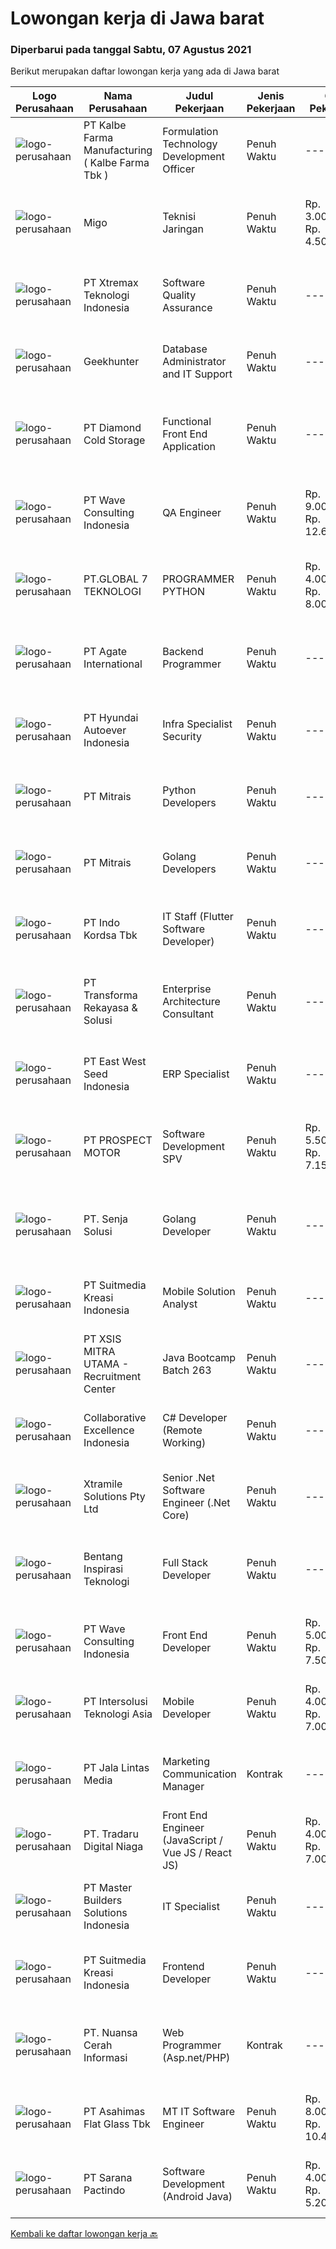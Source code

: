 
  # Lowongan kerja di Jawa barat

  ### Diperbarui pada tanggal Sabtu, 07 Agustus 2021

  Berikut merupakan daftar lowongan kerja yang ada di Jawa barat

  |Logo Perusahaan | Nama Perusahaan | Judul Pekerjaan | Jenis Pekerjaan | Gaji Pekerjaan | Lokasi | Deskripsi | Tanggal diunggah | Pranala |
  | -------------- | --------------- | --------------- | --------- | --------- | -------------- | ------- | ----------- | ----------- |
  |![logo-perusahaan](https://image-service-cdn.seek.com.au/9edfa22a7fa47970236f78bd19aacfe8d0f21e37/ee4dce1061f3f616224767ad58cb2fc751b8d2dc)|PT Kalbe Farma Manufacturing ( Kalbe Farma Tbk )|Formulation Technology Development Officer|Penuh Waktu|---|Bekasi|Are you the one that we are looking for? Qualification: Fresh graduates Apothecary are welcome to apply Must possess at least Bachelor's Degree in...|Jumat, 06 Agustus 2021|https://www.jobstreet.co.id/id/job/formulation-technology-development-officer-3594923?token=0~9c49a124-98b0-4911-8378-7871f23bd50a&sectionRank=1&jobId=jobstreet-id-job-3594923|
|![logo-perusahaan](https://image-service-cdn.seek.com.au/fc0eae7ab5ca75a25a9be9b915b6e05eeaeeb1b9/ee4dce1061f3f616224767ad58cb2fc751b8d2dc)|Migo|Teknisi Jaringan|Penuh Waktu|Rp. 3.000.000-Rp. 4.500.000|Cirebon|Gambaran Pekerjaan Tim Operations Migo memiliki misi untuk menghadirkan Migo Download Station (MDS) yang berkualitas dan menyiapkannya hingga dapat...|Jumat, 06 Agustus 2021|https://www.jobstreet.co.id/id/job/teknisi-jaringan-11211133/origin/ph?token=0~9c49a124-98b0-4911-8378-7871f23bd50a&sectionRank=2&jobId=jobstreet-ph-job-11211133|
|![logo-perusahaan](https://image-service-cdn.seek.com.au/ce74a79d8ea261e54cdae65dc8035221535675cf/ee4dce1061f3f616224767ad58cb2fc751b8d2dc)|PT Xtremax Teknologi Indonesia|Software Quality Assurance|Penuh Waktu|---|Bandung|As a Quality Assurance professional, you are tasked with the mission of validating the work that was done by your team. You are responsible for...|Jumat, 06 Agustus 2021|https://www.jobstreet.co.id/id/job/software-quality-assurance-3594917?token=0~9c49a124-98b0-4911-8378-7871f23bd50a&sectionRank=3&jobId=jobstreet-id-job-3594917|
|![logo-perusahaan](https://image-service-cdn.seek.com.au/9b1ac08312d45d7e6f0965d6cfa215d52017a644/ee4dce1061f3f616224767ad58cb2fc751b8d2dc)|Geekhunter|Database Administrator and IT Support|Penuh Waktu|---|Jakarta Raya|Job Description: Maintaining and administering database systems and integrate old systems data with the new system System monitoring and improving...|Kamis, 05 Agustus 2021|https://www.jobstreet.co.id/id/job/database-administrator-and-it-support-3594206?token=0~9c49a124-98b0-4911-8378-7871f23bd50a&sectionRank=4&jobId=jobstreet-id-job-3594206|
|![logo-perusahaan](https://image-service-cdn.seek.com.au/6d56383b0316bf97f26e28d2c030d8c39fd1c836/ee4dce1061f3f616224767ad58cb2fc751b8d2dc)|PT Diamond Cold Storage|Functional Front End Application|Penuh Waktu|---|Bekasi|Responsibilities : Documenting business case, terms of references and project specification system Define and prepare document project or product...|Jumat, 06 Agustus 2021|https://www.jobstreet.co.id/id/job/functional-front-end-application-3582507?token=0~9c49a124-98b0-4911-8378-7871f23bd50a&sectionRank=5&jobId=jobstreet-id-job-3582507|
|![logo-perusahaan](https://image-service-cdn.seek.com.au/d2e13c1755cfcfdfcb7b7635f1ecbc768f39f325/ee4dce1061f3f616224767ad58cb2fc751b8d2dc)|PT Wave Consulting Indonesia|QA Engineer|Penuh Waktu|Rp. 9.000.000-Rp. 12.600.000|Jakarta Barat|Job Highlights Young and energetic team, with attractive package Employee's Growth Flexible Working Place Allow WFH Provide Medical, BPJS TK, Tax PPh...|Jumat, 06 Agustus 2021|https://www.jobstreet.co.id/id/job/qa-engineer-3595209?token=0~9c49a124-98b0-4911-8378-7871f23bd50a&sectionRank=6&jobId=jobstreet-id-job-3595209|
|![logo-perusahaan](https://image-service-cdn.seek.com.au/dec83ab05bb65add349834a1f04c1733fc8f3171/ee4dce1061f3f616224767ad58cb2fc751b8d2dc)|PT.GLOBAL 7 TEKNOLOGI|PROGRAMMER PYTHON|Penuh Waktu|Rp. 4.000.000-Rp. 8.000.000|Depok|Persyaratan Jujur Pekerja Keras Bisa bekerja dalam team Bisa bekerja dengan tenggat waktu Memiliki kemampuan membuat service aplikasi dengan python...|Jumat, 06 Agustus 2021|https://www.jobstreet.co.id/id/job/programmer-python-3582470?token=0~9c49a124-98b0-4911-8378-7871f23bd50a&sectionRank=7&jobId=jobstreet-id-job-3582470|
|![logo-perusahaan](https://image-service-cdn.seek.com.au/b344c8e9daef8e31a822aeead4ce3b24a02e7bfd/ee4dce1061f3f616224767ad58cb2fc751b8d2dc)|PT Agate International|Backend Programmer|Penuh Waktu|---|Bandung|RESPONSIBILITIES   Develop a backend services as part of gamification process (learning, advertising, on-ground activity, etc)  Design and implement...|Jumat, 06 Agustus 2021|https://www.jobstreet.co.id/id/job/backend-programmer-3583370?token=0~9c49a124-98b0-4911-8378-7871f23bd50a&sectionRank=8&jobId=jobstreet-id-job-3583370|
|![logo-perusahaan](https://image-service-cdn.seek.com.au/6b27c1b5e1627dbb544ef316ebb60f2e612d82bc/ee4dce1061f3f616224767ad58cb2fc751b8d2dc)|PT Hyundai Autoever Indonesia|Infra Specialist Security|Penuh Waktu|---|Bekasi|PURPOSE of POSITIONParticipate and manage in all aspects of information and network security including intrusion detection, incident response,...|Jumat, 06 Agustus 2021|https://www.jobstreet.co.id/id/job/infra-specialist-security-3586991?token=0~9c49a124-98b0-4911-8378-7871f23bd50a&sectionRank=9&jobId=jobstreet-id-job-3586991|
|![logo-perusahaan](https://image-service-cdn.seek.com.au/969b0c47f133a1e0155056a5d964c63953dd6304/ee4dce1061f3f616224767ad58cb2fc751b8d2dc)|PT Mitrais|Python Developers|Penuh Waktu|---|Jakarta Raya|Build your Career with Mitrais !  We're looking for experienced Python Developers to be part of our team. What will you be doing?  Liasing with...|Jumat, 06 Agustus 2021|https://www.jobstreet.co.id/id/job/python-developers-3582489?token=0~9c49a124-98b0-4911-8378-7871f23bd50a&sectionRank=10&jobId=jobstreet-id-job-3582489|
|![logo-perusahaan](https://image-service-cdn.seek.com.au/969b0c47f133a1e0155056a5d964c63953dd6304/ee4dce1061f3f616224767ad58cb2fc751b8d2dc)|PT Mitrais|Golang Developers|Penuh Waktu|---|Bali|Build your Career with Mitrais!We're looking for experienced Golang Developers to be part of our team. What will you be doing? Liaising with...|Jumat, 06 Agustus 2021|https://www.jobstreet.co.id/id/job/golang-developers-3587780?token=0~9c49a124-98b0-4911-8378-7871f23bd50a&sectionRank=11&jobId=jobstreet-id-job-3587780|
|![logo-perusahaan](https://image-service-cdn.seek.com.au/2edb1a76a77d108802f818569091386caf294b49/ee4dce1061f3f616224767ad58cb2fc751b8d2dc)|PT Indo Kordsa Tbk|IT Staff (Flutter Software Developer)|Penuh Waktu|---|Citeureup|Job Description Administer &amp; maintain Indo Kordsa Website &amp; all related Mobile &amp; Web services of the Company Analyzing users’...|Jumat, 06 Agustus 2021|https://www.jobstreet.co.id/id/job/it-staff-flutter-software-developer-3595175?token=0~9c49a124-98b0-4911-8378-7871f23bd50a&sectionRank=12&jobId=jobstreet-id-job-3595175|
|![logo-perusahaan](https://image-service-cdn.seek.com.au/8ac4f6816c96d0d4b07ccd8973c6b820fc6c70e4/ee4dce1061f3f616224767ad58cb2fc751b8d2dc)|PT Transforma Rekayasa & Solusi|Enterprise Architecture Consultant|Penuh Waktu|---|Jakarta Raya|TRANSFORMA merupakan perusahaan konsultasi IT khususnya terkait dengan bidang Digital Transformation, Enterprise Architecture, IT GRC (Governance,...|Kamis, 05 Agustus 2021|https://www.jobstreet.co.id/id/job/enterprise-architecture-consultant-3581567?token=0~9c49a124-98b0-4911-8378-7871f23bd50a&sectionRank=13&jobId=jobstreet-id-job-3581567|
|![logo-perusahaan](https://image-service-cdn.seek.com.au/c45923bb29ae0d03312d1402815f17d1f3f1bdf0/ee4dce1061f3f616224767ad58cb2fc751b8d2dc)|PT East West Seed Indonesia|ERP Specialist|Penuh Waktu|---|Purwakarta|Requirements: Bachelor’s degree in Computer Science, Computer Engineering, or relevant field. Minimum of 5 years’ experience in a similar role. Strong...|Jumat, 06 Agustus 2021|https://www.jobstreet.co.id/id/job/erp-specialist-3586897?token=0~9c49a124-98b0-4911-8378-7871f23bd50a&sectionRank=14&jobId=jobstreet-id-job-3586897|
|![logo-perusahaan](https://image-service-cdn.seek.com.au/904fdf047637a32722a09f0099cc0e906ab35f75/ee4dce1061f3f616224767ad58cb2fc751b8d2dc)|PT PROSPECT MOTOR|Software Development SPV|Penuh Waktu|Rp. 5.500.000-Rp. 7.150.000|Cikarang|Mengupdate fitur di code dan menemukan masalah dan cara mengatasinya Menganalisa dan mengubah sebuah hasil diskusi dengan logika program Memperhatikan...|Kamis, 05 Agustus 2021|https://www.jobstreet.co.id/id/job/software-development-spv-3594045?token=0~9c49a124-98b0-4911-8378-7871f23bd50a&sectionRank=15&jobId=jobstreet-id-job-3594045|
|![logo-perusahaan](https://image-service-cdn.seek.com.au/99211460ddfbe1ca45d1083d5ea115d6020bae3c/ee4dce1061f3f616224767ad58cb2fc751b8d2dc)|PT. Senja Solusi|Golang Developer|Penuh Waktu|---|Jakarta Raya|We are looking for a great Go developer with a strong understanding of how best to leverage and exploit the language’s unique paradigms, idioms, and...|Jumat, 06 Agustus 2021|https://www.jobstreet.co.id/id/job/golang-developer-3582597?token=0~9c49a124-98b0-4911-8378-7871f23bd50a&sectionRank=16&jobId=jobstreet-id-job-3582597|
|![logo-perusahaan](https://image-service-cdn.seek.com.au/d1d6d9e7af7147dee7b7111b97e67641fcf252e0/ee4dce1061f3f616224767ad58cb2fc751b8d2dc)|PT Suitmedia Kreasi Indonesia|Mobile Solution Analyst|Penuh Waktu|---|Jakarta Raya|Role: You will analyze, design, and deliver high-quality mobile applications. Responsibilities: Conduct research to understand what clients need and...|Rabu, 04 Agustus 2021|https://www.jobstreet.co.id/id/job/mobile-solution-analyst-3593010?token=0~9c49a124-98b0-4911-8378-7871f23bd50a&sectionRank=17&jobId=jobstreet-id-job-3593010|
|![logo-perusahaan](https://image-service-cdn.seek.com.au/fa12dd378bd230f83b9ccd636b4121ebbb347455/ee4dce1061f3f616224767ad58cb2fc751b8d2dc)|PT XSIS MITRA UTAMA - Recruitment Center|Java Bootcamp Batch 263|Penuh Waktu|---|Jakarta Raya|If you have intense intellectual curiosity, self-motivated and proactive, you’ll enjoy working every day on our Engineering team. Submit your resume...|Jumat, 06 Agustus 2021|https://www.jobstreet.co.id/id/job/java-bootcamp-batch-263-3595383?token=0~9c49a124-98b0-4911-8378-7871f23bd50a&sectionRank=18&jobId=jobstreet-id-job-3595383|
|![logo-perusahaan](https://image-service-cdn.seek.com.au/7145b1ba6bc0dbd678e2bf86d776dd2b1b9b81f6/ee4dce1061f3f616224767ad58cb2fc751b8d2dc)|Collaborative Excellence Indonesia|C# Developer (Remote Working)|Penuh Waktu|---|Jakarta Raya|Responsibilities: Design, coding, and testing of modules for various components of our product framework Capable of understanding and delivering...|Jumat, 06 Agustus 2021|https://www.jobstreet.co.id/id/job/c-developer-remote-working-3587383?token=0~9c49a124-98b0-4911-8378-7871f23bd50a&sectionRank=19&jobId=jobstreet-id-job-3587383|
|![logo-perusahaan](https://image-service-cdn.seek.com.au/886dbb766c5bd832cea6f1bb5b5374b094ca8917/ee4dce1061f3f616224767ad58cb2fc751b8d2dc)|Xtramile Solutions Pty Ltd|Senior .Net Software Engineer (.Net Core)|Penuh Waktu|---|Bali|Innovative job opportunity offering a high salary package, attractive bonus remuneration and full remote working arrangement.This role will help...|Jumat, 06 Agustus 2021|https://www.jobstreet.co.id/id/job/senior-net-software-engineer-net-core-3582548?token=0~9c49a124-98b0-4911-8378-7871f23bd50a&sectionRank=20&jobId=jobstreet-id-job-3582548|
|![logo-perusahaan](https://image-service-cdn.seek.com.au/b5eb978206acd221a1438b6d08edc7ecbf4937e8/ee4dce1061f3f616224767ad58cb2fc751b8d2dc)|Bentang Inspirasi Teknologi|Full Stack Developer|Penuh Waktu|---|Jakarta Pusat|Senior Developer (Expert)- S1 Informatika (teknik informatika/manajemen informatika/sistem komputer/ teknik informatika / Teknik Komputer)- Pengalaman...|Jumat, 06 Agustus 2021|https://www.jobstreet.co.id/id/job/full-stack-developer-3594810?token=0~9c49a124-98b0-4911-8378-7871f23bd50a&sectionRank=21&jobId=jobstreet-id-job-3594810|
|![logo-perusahaan](https://image-service-cdn.seek.com.au/b5cf6a9b303b6e3b7ead7ad2b0c48df8550b391b/ee4dce1061f3f616224767ad58cb2fc751b8d2dc)|PT Wave Consulting Indonesia|Front End Developer|Penuh Waktu|Rp. 5.000.000-Rp. 7.500.000|Jawa Timur|Remote Front End Developer (WFH)Fantastic opportunity for a talented and highly motivated Javascript Developer with 3+ years experience to join our...|Kamis, 05 Agustus 2021|https://www.jobstreet.co.id/id/job/front-end-developer-3582387?token=0~9c49a124-98b0-4911-8378-7871f23bd50a&sectionRank=22&jobId=jobstreet-id-job-3582387|
|![logo-perusahaan](https://image-service-cdn.seek.com.au/f715d3e393651de2fe5a9214d72612dd30f629b2/ee4dce1061f3f616224767ad58cb2fc751b8d2dc)|PT Intersolusi Teknologi Asia|Mobile Developer|Penuh Waktu|Rp. 4.000.000-Rp. 7.000.000|Jakarta Raya|Responsibilities: Design and build applications for mobile platform. Ensure the performance, quality, and responsiveness of applications. Collaborate...|Jumat, 06 Agustus 2021|https://www.jobstreet.co.id/id/job/mobile-developer-3587006?token=0~9c49a124-98b0-4911-8378-7871f23bd50a&sectionRank=23&jobId=jobstreet-id-job-3587006|
|![logo-perusahaan](https://image-service-cdn.seek.com.au/621467aa6bd3ffb0d54aac7147d68597afd19ca2/ee4dce1061f3f616224767ad58cb2fc751b8d2dc)|PT Jala Lintas Media|Marketing Communication Manager|Kontrak|---|Bogor|Establish and monitor both paid and organic digital marketing strategy for all business unit Establish, monitor and report the metrics and KPI's for...|Rabu, 04 Agustus 2021|https://www.jobstreet.co.id/id/job/marketing-communication-manager-3592805?token=0~9c49a124-98b0-4911-8378-7871f23bd50a&sectionRank=24&jobId=jobstreet-id-job-3592805|
|![logo-perusahaan](https://image-service-cdn.seek.com.au/d8bc4c63a537393b641d169104e1cda71b8f7837/ee4dce1061f3f616224767ad58cb2fc751b8d2dc)|PT. Tradaru Digital Niaga|Front End Engineer (JavaScript / Vue JS / React JS)|Penuh Waktu|Rp. 4.000.000-Rp. 7.000.000|Bandung|Job description: Collaborate in agile software development teams Building, testing, optimizing stable and great products Maintain documentation, code...|Jumat, 06 Agustus 2021|https://www.jobstreet.co.id/id/job/front-end-engineer-javascript-vue-js-react-js-3594999?token=0~9c49a124-98b0-4911-8378-7871f23bd50a&sectionRank=25&jobId=jobstreet-id-job-3594999|
|![logo-perusahaan](https://image-service-cdn.seek.com.au/9a0e9e55df89a9a6caf20df780f5d9a7bc093c4f/ee4dce1061f3f616224767ad58cb2fc751b8d2dc)|PT Master Builders Solutions Indonesia|IT Specialist|Penuh Waktu|---|Cikarang|RESPONSIBILITIES: To be the primary contact for all IT related topics for MBS Indonesia and Philippines.   To oversee timeframes for major IT projects...|Rabu, 04 Agustus 2021|https://www.jobstreet.co.id/id/job/it-specialist-3593481?token=0~9c49a124-98b0-4911-8378-7871f23bd50a&sectionRank=26&jobId=jobstreet-id-job-3593481|
|![logo-perusahaan](https://image-service-cdn.seek.com.au/d1d6d9e7af7147dee7b7111b97e67641fcf252e0/ee4dce1061f3f616224767ad58cb2fc751b8d2dc)|PT Suitmedia Kreasi Indonesia|Frontend Developer|Penuh Waktu|---|Jakarta Raya|Role You will develop high-quality modern and responsive website Responsibilities Develop HTML prototype that is compatible to every browsers down to...|Jumat, 06 Agustus 2021|https://www.jobstreet.co.id/id/job/frontend-developer-3586869?token=0~9c49a124-98b0-4911-8378-7871f23bd50a&sectionRank=27&jobId=jobstreet-id-job-3586869|
|![logo-perusahaan](https://image-service-cdn.seek.com.au/ccc9351bdb2230a6a680c29475ae1d118c709938/ee4dce1061f3f616224767ad58cb2fc751b8d2dc)|PT. Nuansa Cerah Informasi|Web Programmer (Asp.net/PHP)|Kontrak|---|Bandung|Lulusan D3/S1 Jurusan Teknik Informatika/Manajemen Informatika/Sistem Informasi/Teknik Komputer Menguasai bahasa pemrograman web (Asp.net/PHP, pyton...|Jumat, 06 Agustus 2021|https://www.jobstreet.co.id/id/job/web-programmer-asp-net-php-3595169?token=0~9c49a124-98b0-4911-8378-7871f23bd50a&sectionRank=28&jobId=jobstreet-id-job-3595169|
|![logo-perusahaan](https://image-service-cdn.seek.com.au/eda10097a5d261d777d39493528f8c19cbdd92c8/ee4dce1061f3f616224767ad58cb2fc751b8d2dc)|PT Asahimas Flat Glass Tbk|MT IT Software Engineer|Penuh Waktu|Rp. 8.000.000-Rp. 10.400.000|Karawang|We are searching for potential candidates as a Management Trainee Software Developer in our IT Division with requirements as below:  Must have...|Jumat, 06 Agustus 2021|https://www.jobstreet.co.id/id/job/mt-it-software-engineer-3595296?token=0~9c49a124-98b0-4911-8378-7871f23bd50a&sectionRank=29&jobId=jobstreet-id-job-3595296|
|![logo-perusahaan](https://image-service-cdn.seek.com.au/98982338245954acade7338ecccff8adaf4bc449/ee4dce1061f3f616224767ad58cb2fc751b8d2dc)|PT Sarana Pactindo|Software Development (Android Java)|Penuh Waktu|Rp. 4.000.000-Rp. 5.200.000|Bandung|Responsibilities : Defines site objecttives by analyzing user requirements; envisioning system features and functionality Designs and develops user...|Rabu, 04 Agustus 2021|https://www.jobstreet.co.id/id/job/software-development-android-java-3592806?token=0~9c49a124-98b0-4911-8378-7871f23bd50a&sectionRank=30&jobId=jobstreet-id-job-3592806|


  [Kembali ke daftar lowongan kerja 🔙](../README.md#daftar-lowongan-kerja)
  